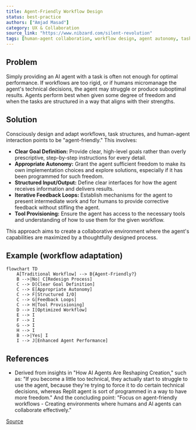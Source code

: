 ```yaml
---
title: Agent-Friendly Workflow Design
status: best-practice
authors: ["Amjad Masad"]
category: UX & Collaboration
source_link: "https://www.nibzard.com/silent-revolution"
tags: [human-agent collaboration, workflow design, agent autonomy, task decomposition, HCI]
---
```


## Problem
Simply providing an AI agent with a task is often not enough for optimal performance. If workflows are too rigid, or if humans micromanage the agent's technical decisions, the agent may struggle or produce suboptimal results. Agents perform best when given some degree of freedom and when the tasks are structured in a way that aligns with their strengths.

## Solution
Consciously design and adapt workflows, task structures, and human-agent interaction points to be "agent-friendly." This involves:

- **Clear Goal Definition:** Provide clear, high-level goals rather than overly prescriptive, step-by-step instructions for every detail.
- **Appropriate Autonomy:** Grant the agent sufficient freedom to make its own implementation choices and explore solutions, especially if it has been programmed for such freedom.
- **Structured Input/Output:** Define clear interfaces for how the agent receives information and delivers results.
- **Iterative Feedback Loops:** Establish mechanisms for the agent to present intermediate work and for humans to provide corrective feedback without stifling the agent.
- **Tool Provisioning:** Ensure the agent has access to the necessary tools and understanding of how to use them for the given workflow.

This approach aims to create a collaborative environment where the agent's capabilities are maximized by a thoughtfully designed process.

## Example (workflow adaptation)
```mermaid
flowchart TD
    A[Traditional Workflow] --> B{Agent-Friendly?}
    B -->|No| C[Redesign Process]
    C --> D[Clear Goal Definition]
    C --> E[Appropriate Autonomy]
    C --> F[Structured I/O]
    C --> G[Feedback Loops]
    C --> H[Tool Provisioning]
    D --> I[Optimized Workflow]
    E --> I
    F --> I
    G --> I
    H --> I
    B -->|Yes| I
    I --> J[Enhanced Agent Performance]
```

## References
- Derived from insights in "How AI Agents Are Reshaping Creation," such as: "If you become a little too technical, they actually start to struggle to use the agent, because they're trying to force it to do certain technical decisions, whereas Replit agent is sort of programmed in a way to have more freedom." And the concluding point: "Focus on agent-friendly workflows - Creating environments where humans and AI agents can collaborate effectively."

[Source](https://www.nibzard.com/silent-revolution)
